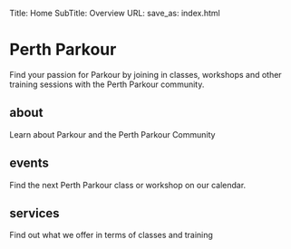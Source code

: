Title: Home
SubTitle: Overview
URL:
save_as: index.html

# Perth Parkour
Find your passion for Parkour by joining in classes, workshops and other training sessions with the Perth Parkour community.

## about

Learn about Parkour and the Perth Parkour Community

## events

Find the next Perth Parkour class or workshop on our calendar.

## services

Find out what we offer in terms of classes and training


